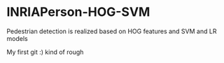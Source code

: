 # INRIAPerson-HOG-SVM
Pedestrian detection is realized based on HOG features and SVM and LR models

My first git :) kind of rough
